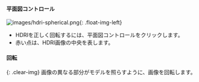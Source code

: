 
#### 平面図コントロール

![images/hdri-spherical.png](images/hdri-spherical.png){: .float-img-left}

* HDRIを正しく回転するには、平面図コントロールをクリックします。
* 赤い点は、HDRI画像の中央を表します。

#### 回転
{: .clear-img}
画像の異なる部分がモデルを照らすように、画像を回転します。
